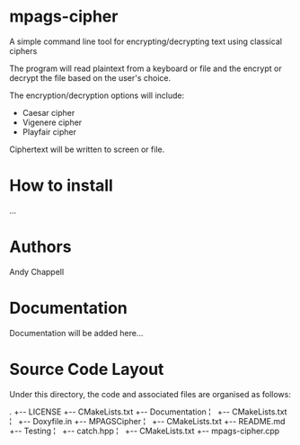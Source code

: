 # mpags-cipher
A simple command line tool for encrypting/decrypting text using
classical ciphers  

The program will read plaintext from a keyboard or file and the encrypt
or decrypt the file based on the user's choice.  

The encryption/decryption options will include:
*	Caesar cipher
*	Vigenere cipher
*	Playfair cipher  

Ciphertext will be written to screen or file.  

# How to install

...  

# Authors

Andy Chappell  

# Documentation

Documentation will be added here...

# Source Code Layout
Under this directory, the code and associated files are organised as
follows:

.
+-- LICENSE
+-- CMakeLists.txt
+-- Documentation
¦   +-- CMakeLists.txt
¦   +-- Doxyfile.in
+-- MPAGSCipher
¦   +-- CMakeLists.txt
+-- README.md
+-- Testing
¦   +-- catch.hpp
¦   +-- CMakeLists.txt
+-- mpags-cipher.cpp
